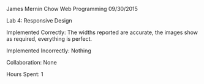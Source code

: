 James Mernin
Chow
Web Programming
09/30/2015

Lab 4: Responsive Design

Implemented Correctly: The widths reported are accurate, the images show as required, everything is perfect.

Implemented Incorrectly: Nothing

Collaboration: None

Hours Spent: 1